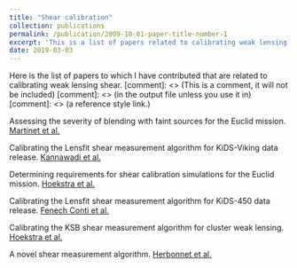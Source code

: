 ```yaml
---
title: "Shear calibration"
collection: publications
permalink: /publication/2009-10-01-paper-title-number-1
excerpt: 'This is a list of papers related to calibrating weak lensing shear.'
date: 2019-03-03
---
```

Here is the list of papers to which I have contributed that are related to calibrating weak lensing shear.
[comment]: <> (This is a comment, it will not be included)
[comment]: <> (in  the output file unless you use it in)
[comment]: <> (a reference style link.)

Assessing the severity of blending with faint sources for the Euclid mission.
[Martinet et al.](https://arxiv.org/abs/1902.00044)

Calibrating the Lensfit shear measurement algorithm for KiDS-Viking data release.
[Kannawadi et al.](https://arxiv.org/abs/1812.03983)

Determining requirements for shear calibration simulations for the Euclid mission.
[Hoekstra et al.](https://arxiv.org/abs/1609.03281)

Calibrating the Lensfit shear measurement algorithm for KiDS-450 data release.
[Fenech Conti et al.](https://arxiv.org/abs/1606.05337)

Calibrating the KSB shear measurement algorithm for cluster weak lensing.
[Hoekstra et al.](https://arxiv.org/abs/1502.01883)

A novel shear measurement algorithm.
[Herbonnet et al.](https://arxiv.org/abs/1607.02056)
